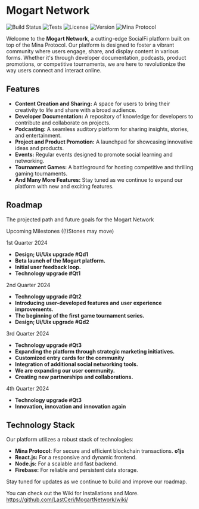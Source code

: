 # Mogart Network

![Build Status](https://img.shields.io/badge/build-passing-brightgreen.svg)
![Tests](https://img.shields.io/badge/tests-100%25-success.svg)
![License](https://img.shields.io/badge/license-MIT-blue.svg)
![Version](https://img.shields.io/badge/version-1.0.0-informational.svg)
![Mina Protocol](https://img.shields.io/badge/Mina-Protocol-lightgrey.svg)

Welcome to the  **Mogart Network**, a cutting-edge SocialFi platform built on top of the Mina Protocol. Our platform is designed to foster a vibrant community where users engage, share, and display content in various forms. Whether it's through developer documentation, podcasts, product promotions, or competitive tournaments, we are here to revolutionize the way users connect and interact online.

## Features

- **Content Creation and Sharing:** A space for users to bring their creativity to life and share with a broad audience.
- **Developer Documentation:** A repository of knowledge for developers to contribute and collaborate on projects.
- **Podcasting:** A seamless auditory platform for sharing insights, stories, and entertainment.
- **Project and Product Promotion:** A launchpad for showcasing innovative ideas and products.
- **Events:** Regular events designed to promote social learning and networking.
- **Tournament Games:** A battleground for hosting competitive and thrilling gaming tournaments.
- **And Many More Features:** Stay tuned as we continue to expand our platform with new and exciting features.


## Roadmap
The projected path and future goals for the Mogart Network

Upcoming Milestones ((!)Stones may move)

1st Quarter 2024
- **Design; Ui/Uix upgrade #Qd1**
- **Beta launch of the Mogart platform.**
- **Initial user feedback loop.**
- **Technology upgrade #Qt1**

2nd Quarter 2024
- **Technology upgrade #Qt2**
- **Introducing user-developed features and user experience improvements.**
- **The beginning of the first game tournament series.**
- **Design; Ui/Uix upgrade #Qd2**

3rd Quarter 2024
- **Technology upgrade #Qt3**
- **Expanding the platform through strategic marketing initiatives.**
- **Customized entry cards for the community**
- **Integration of additional social networking tools.**
- **We are expanding our user community.**
- **Creating new partnerships and collaborations.**

4th Quarter 2024
- **Technology upgrade #Qt3**
- **Innovation, innovation and innovation again**

## Technology Stack

Our platform utilizes a robust stack of technologies:

- **Mina Protocol:** For secure and efficient blockchain transactions. **o1js**
- **React.js:** For a responsive and dynamic frontend.
- **Node.js:** For a scalable and fast backend.
- **Firebase:** For reliable and persistent data storage.

Stay tuned for updates as we continue to build and improve our roadmap.

You can check out the Wiki for Installations and More. https://github.com/LastCeri/MogartNetwork/wiki/
